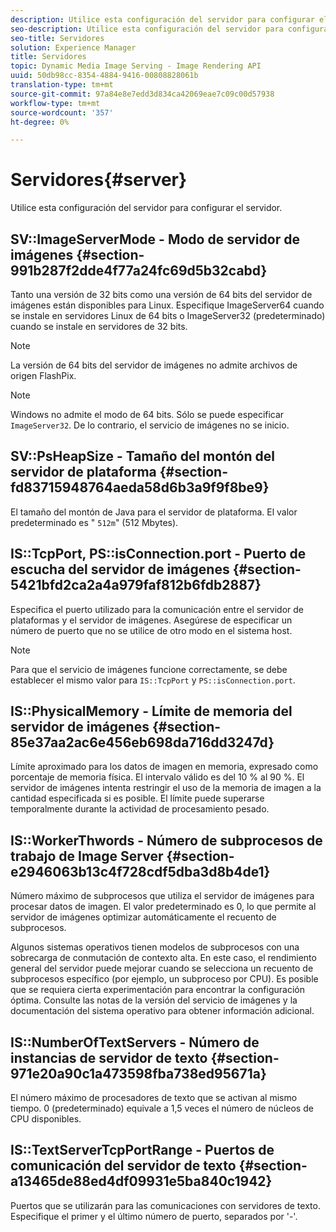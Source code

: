 ```yaml
---
description: Utilice esta configuración del servidor para configurar el servidor.
seo-description: Utilice esta configuración del servidor para configurar el servidor.
seo-title: Servidores
solution: Experience Manager
title: Servidores
topic: Dynamic Media Image Serving - Image Rendering API
uuid: 50db98cc-8354-4884-9416-00808828061b
translation-type: tm+mt
source-git-commit: 97a84e8e7edd3d834ca42069eae7c09c00d57938
workflow-type: tm+mt
source-wordcount: '357'
ht-degree: 0%

---
```



# Servidores{#server}

Utilice esta configuración del servidor para configurar el servidor.

## SV::ImageServerMode - Modo de servidor de imágenes {#section-991b287f2dde4f77a24fc69d5b32cabd}

Tanto una versión de 32 bits como una versión de 64 bits del servidor de imágenes están disponibles para Linux. Especifique ImageServer64 cuando se instale en servidores Linux de 64 bits o ImageServer32 (predeterminado) cuando se instale en servidores de 32 bits.

>[!NOTE]
>
>La versión de 64 bits del servidor de imágenes no admite archivos de origen FlashPix.

>[!NOTE]
>
>Windows no admite el modo de 64 bits. Sólo se puede especificar `ImageServer32`. De lo contrario, el servicio de imágenes no se inicio.

## SV::PsHeapSize - Tamaño del montón del servidor de plataforma {#section-fd83715948764aeda58d6b3a9f9f8be9}

El tamaño del montón de Java para el servidor de plataforma. El valor predeterminado es &quot; `512m`&quot; (512 Mbytes).

## IS::TcpPort, PS::isConnection.port - Puerto de escucha del servidor de imágenes {#section-5421bfd2ca2a4a979faf812b6fdb2887}

Especifica el puerto utilizado para la comunicación entre el servidor de plataformas y el servidor de imágenes. Asegúrese de especificar un número de puerto que no se utilice de otro modo en el sistema host.

>[!NOTE]
>
>Para que el servicio de imágenes funcione correctamente, se debe establecer el mismo valor para `IS::TcpPort` y `PS::isConnection.port`.

## IS::PhysicalMemory - Límite de memoria del servidor de imágenes {#section-85e37aa2ac6e456eb698da716dd3247d}

Límite aproximado para los datos de imagen en memoria, expresado como porcentaje de memoria física. El intervalo válido es del 10 % al 90 %. El servidor de imágenes intenta restringir el uso de la memoria de imagen a la cantidad especificada si es posible. El límite puede superarse temporalmente durante la actividad de procesamiento pesado.

## IS::WorkerThwords - Número de subprocesos de trabajo de Image Server {#section-e2946063b13c4f728cdf5dba3d8b4de1}

Número máximo de subprocesos que utiliza el servidor de imágenes para procesar datos de imagen. El valor predeterminado es 0, lo que permite al servidor de imágenes optimizar automáticamente el recuento de subprocesos.

Algunos sistemas operativos tienen modelos de subprocesos con una sobrecarga de conmutación de contexto alta. En este caso, el rendimiento general del servidor puede mejorar cuando se selecciona un recuento de subprocesos específico (por ejemplo, un subproceso por CPU). Es posible que se requiera cierta experimentación para encontrar la configuración óptima. Consulte las notas de la versión del servicio de imágenes y la documentación del sistema operativo para obtener información adicional.

## IS::NumberOfTextServers - Número de instancias de servidor de texto {#section-971e20a90c1a473598fba738ed95671a}

El número máximo de procesadores de texto que se activan al mismo tiempo. 0 (predeterminado) equivale a 1,5 veces el número de núcleos de CPU disponibles.

## IS::TextServerTcpPortRange - Puertos de comunicación del servidor de texto {#section-a13465de88ed4df09931e5ba840c1942}

Puertos que se utilizarán para las comunicaciones con servidores de texto. Especifique el primer y el último número de puerto, separados por &#39;-&#39;.

